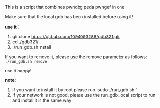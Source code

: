 This is a script that combines pwndbg peda pwngef in one

Make sure that the local gdb has been installed before using it!

**use it：**
1. git clone https://github.com/1094093288/gdb321.git
2. cd ./gdb321/
3. ./run_gdb.sh install

If you want to remove it, please use the remove parameter as follows:<br>
`./run_gdb.sh remove`

use it happy!

**note**: 
1. if you want to install it by root please run 'sudo ./run_gdb.sh '
2. If your network is not good, please use the run_gdb_local script to run and install it in the same way
